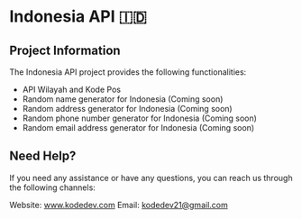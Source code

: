 # Indonesia API 🇮🇩
## Project Information
The Indonesia API project provides the following functionalities:
- API Wilayah and Kode Pos
- Random name generator for Indonesia (Coming soon)
- Random address generator for Indonesia (Coming soon)
- Random phone number generator for Indonesia (Coming soon)
- Random email address generator for Indonesia (Coming soon)

## Need Help?
If you need any assistance or have any questions, you can reach us through the following channels:

Website: www.kodedev.com
Email: kodedev21@gmail.com
